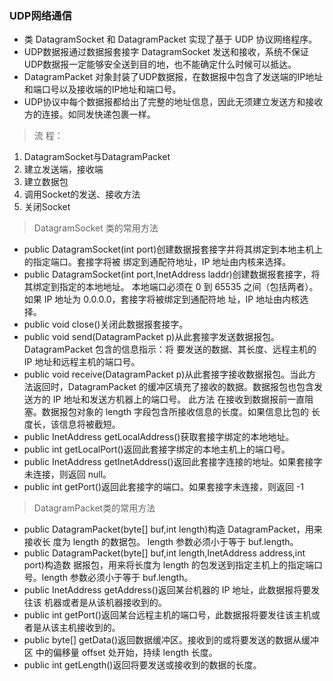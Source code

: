 ### UDP网络通信
- 类 DatagramSocket 和 DatagramPacket 实现了基于 UDP 协议网络程序。
- UDP数据报通过数据报套接字 DatagramSocket 发送和接收，系统不保证UDP数据报一定能够安全送到目的地，也不能确定什么时候可以抵达。
- DatagramPacket 对象封装了UDP数据报，在数据报中包含了发送端的IP地址和端口号以及接收端的IP地址和端口号。
- UDP协议中每个数据报都给出了完整的地址信息，因此无须建立发送方和接收方的连接。如同发快递包裹一样。

> 流 程：
1. DatagramSocket与DatagramPacket
2. 建立发送端，接收端
3. 建立数据包
4. 调用Socket的发送、接收方法
5. 关闭Socket

> DatagramSocket 类的常用方法
- public DatagramSocket(int port)创建数据报套接字并将其绑定到本地主机上的指定端口。套接字将被
绑定到通配符地址，IP 地址由内核来选择。 
- public DatagramSocket(int port,InetAddress laddr)创建数据报套接字，将其绑定到指定的本地地址。
本地端口必须在 0 到 65535 之间（包括两者）。如果 IP 地址为 0.0.0.0，套接字将被绑定到通配符地
址，IP 地址由内核选择。 
- public void close()关闭此数据报套接字。 
- public void send(DatagramPacket p)从此套接字发送数据报包。DatagramPacket 包含的信息指示：将
要发送的数据、其长度、远程主机的 IP 地址和远程主机的端口号。  
- public void receive(DatagramPacket p)从此套接字接收数据报包。当此方法返回时，DatagramPacket
的缓冲区填充了接收的数据。数据报包也包含发送方的 IP 地址和发送方机器上的端口号。 此方法
在接收到数据报前一直阻塞。数据报包对象的 length 字段包含所接收信息的长度。如果信息比包的
长度长，该信息将被截短。 
- public InetAddress getLocalAddress()获取套接字绑定的本地地址。 
- public int getLocalPort()返回此套接字绑定的本地主机上的端口号。 
- public InetAddress getInetAddress()返回此套接字连接的地址。如果套接字未连接，则返回 null。 
- public int getPort()返回此套接字的端口。如果套接字未连接，则返回 -1

> DatagramPacket类的常用方法
- public DatagramPacket(byte[] buf,int length)构造 DatagramPacket，用来接收长
度为 length 的数据包。 length 参数必须小于等于 buf.length。 
- public DatagramPacket(byte[] buf,int length,InetAddress address,int port)构造数
据报包，用来将长度为 length 的包发送到指定主机上的指定端口号。length
参数必须小于等于 buf.length。 
- public InetAddress getAddress()返回某台机器的 IP 地址，此数据报将要发往该
机器或者是从该机器接收到的。 
- public int getPort()返回某台远程主机的端口号，此数据报将要发往该主机或
者是从该主机接收到的。 
- public byte[] getData()返回数据缓冲区。接收到的或将要发送的数据从缓冲区
中的偏移量 offset 处开始，持续 length 长度。 
- public int getLength()返回将要发送或接收到的数据的长度。
